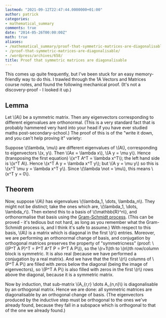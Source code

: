```yaml
---
lastmod: "2021-09-12T22:47:44.0000000+01:00"
author: patrick
categories:
- mathematical_summary
comments: true
date: "2014-05-26T00:00:00Z"
math: true
aliases:
- /mathematical_summary/proof-that-symmetric-matrices-are-diagonalisable/
- /proof-that-symmetric-matrices-are-diagonalisable/
- /wordpress/archives/658/
title: Proof that symmetric matrices are diagonalisable
---
```

This comes up quite frequently, but I've been stuck for an easy memory-friendly way to do this. I trawled through the 1A Vectors and Matrices course notes, and found the following mechanical proof. (It's not a discovery-proof - I looked it up.)

## Lemma

Let \\(A\\) be a symmetric matrix. Then any eigenvectors corresponding to different eigenvalues are orthonormal. (This is a very standard fact that is probably hammered very hard into your head if you have ever studied maths post-secondary-school.) The proof of this is of the "write it down, and you can't help proving it" variety:

Suppose \\(\lambda, \mu\\) are different eigenvalues of \\(A\\), corresponding to eigenvectors \\(x, y\\). Then \\(Ax = \lambda x\\), \\(A y = \mu y\\). Hence (transposing the first equation) \\(x^T A^T = \lambda x^T\\); the left hand side is \\(x^T A\\). Hence \\(x^T A y = \lambda x^T y\\); but \\(A y = \mu y\\) so this is \\(x^T \mu y = \lambda x^T y\\). Since \\(\lambda \not = \mu\\), this means \\(x^T y = 0\\).

## Theorem

Now, suppose \\(A\\) has eigenvalues \\(\lambda_1, \dots, \lambda_n\\). They might not be distinct; take the ones which are, \\(\lambda_1, \dots, \lambda_r\\). Then extend this to a basis of \\(\mathbb{R}^n\\), and orthonormalise that basis using the [Gram-Schmidt process][1]. (This can be proved - it's tedious but not hard, as long as you remember what the Gram-Schmidt process is, and I think it's safe to assume.) With respect to this basis, \\(A\\) is a matrix which is diagonal in the first \\(r\\) entries. Moreover, we are performing an orthonormal change of basis, and conjugation by orthogonal matrices preserves the property of "symmetricness" (proof: \\((P^T A P)^T = P^T A^T P = P^T A P\\)), so the \\(r+1\\)th to \\(n\\)th row/column block is symmetric. It is also real (because we have performed a conjugation by a real matrix). And we have that the first \\(r\\) columns of \\(P^T A P\\) are filled with zeros below the diagonal (being the image of eigenvectors), so \\(P^T A P\\) is also filled with zeros in the first \\(r\\) rows above the diagonal, because it is a symmetric matrix.

Now by induction, that sub-matrix \\(A_{r,r} \dots A_{n,n}\\) is diagonalisable by an orthogonal matrix. Hence we are done: all symmetric matrices are diagonalisable by an orthogonal change of basis. (The eigenvectors produced by the inductive step must be orthogonal to the ones we've already found, because they fall in a subspace which is orthogonal to that of the one we already found.)

 [1]: https://en.wikipedia.org/wiki/Gram-Schmidt_process "Gram-Schmidt process Wikipedia page"
